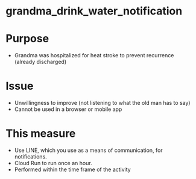 # grandma_drink_water_notification

# Purpose
- Grandma was hospitalized for heat stroke to prevent recurrence (already discharged)

# Issue
- Unwillingness to improve (not listening to what the old man has to say)
- Cannot be used in a browser or mobile app

# This measure
- Use LINE, which you use as a means of communication, for notifications.
- Cloud Run to run once an hour.
- Performed within the time frame of the activity
